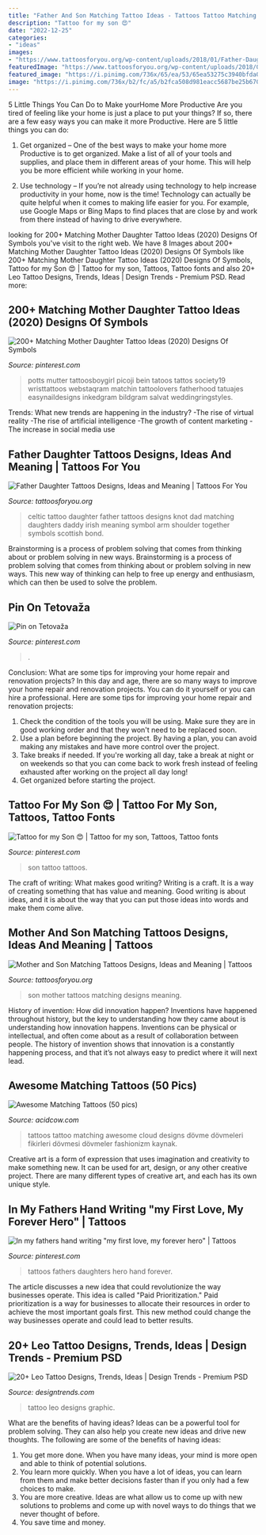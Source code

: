 ```yaml
---
title: "Father And Son Matching Tattoo Ideas - Tattoos Tattoo Matching Awesome Cloud Designs Dövme Dövmeleri Fikirleri Dövmesi Dövmeler Fashionizm Kaynak"
description: "Tattoo for my son 😍"
date: "2022-12-25"
categories:
- "ideas"
images:
- "https://www.tattoosforyou.org/wp-content/uploads/2018/01/Father-Daughter-Celtic-Knot-Tattoo.jpg"
featuredImage: "https://www.tattoosforyou.org/wp-content/uploads/2018/01/Father-Daughter-Celtic-Knot-Tattoo.jpg"
featured_image: "https://i.pinimg.com/736x/65/ea/53/65ea53275c3940bfda0d68f07c74f41e.jpg"
image: "https://i.pinimg.com/736x/b2/fc/a5/b2fca508d981eacc5687be25b670a431--baby-boy-womens-fashion.jpg"
---
```



5 Little Things You Can Do to Make yourHome More Productive
Are you tired of feeling like your home is just a place to put your things? If so, there are a few easy ways you can make it more Productive. Here are 5 little things you can do:
1. Get organized – One of the best ways to make your home more Productive is to get organized. Make a list of all of your tools and supplies, and place them in different areas of your home. This will help you be more efficient while working in your home.

2. Use technology – If you’re not already using technology to help increase productivity in your home, now is the time! Technology can actually be quite helpful when it comes to making life easier for you. For example, use Google Maps or Bing Maps to find places that are close by and work from there instead of having to drive everywhere.


	

		
looking for 200+ Matching Mother Daughter Tattoo Ideas (2020) Designs Of Symbols you've visit to the right web. We have 8 Images about 200+ Matching Mother Daughter Tattoo Ideas (2020) Designs Of Symbols like 200+ Matching Mother Daughter Tattoo Ideas (2020) Designs Of Symbols, Tattoo for my Son 😍 | Tattoo for my son, Tattoos, Tattoo fonts and also 20+ Leo Tattoo Designs, Trends, Ideas | Design Trends - Premium PSD. Read more:
		
    
## 200+ Matching Mother Daughter Tattoo Ideas (2020) Designs Of Symbols

<img loading=lazy src="https://i.pinimg.com/736x/65/ea/53/65ea53275c3940bfda0d68f07c74f41e.jpg" onerror="this.onerror=null;this.src='https://tse2.mm.bing.net/th?id=OIP.uvmg0E-5lTDEyMd-gthGiAHaNL&amp;pid=15.1';" alt="200+ Matching Mother Daughter Tattoo Ideas (2020) Designs Of Symbols">

_Source: pinterest.com_

>potts mutter tattoosboygirl picoji bein tatoos tattos society19 wristtattoos webstaqram matchin tattoolovers fatherhood tatuajes easynaildesigns inkedgram bildgram salvat weddingringstyles. 

	

Trends: What new trends are happening in the industry?
-The rise of virtual reality
-The rise of artificial intelligence
-The growth of content marketing
-The increase in social media use

    
## Father Daughter Tattoos Designs, Ideas And Meaning | Tattoos For You

<img loading=lazy src="https://www.tattoosforyou.org/wp-content/uploads/2018/01/Father-Daughter-Celtic-Knot-Tattoo.jpg" onerror="this.onerror=null;this.src='https://tse4.mm.bing.net/th?id=OIP.9NBAqrbnLjmQ5fLk3hO-UgHaJ3&amp;pid=15.1';" alt="Father Daughter Tattoos Designs, Ideas and Meaning | Tattoos For You">

_Source: tattoosforyou.org_

>celtic tattoo daughter father tattoos designs knot dad matching daughters daddy irish meaning symbol arm shoulder together symbols scottish bond. 

	

Brainstorming is a process of problem solving that comes from thinking about or problem solving in new ways.
Brainstorming is a process of problem solving that comes from thinking about or problem solving in new ways. This new way of thinking can help to free up energy and enthusiasm, which can then be used to solve the problem.

    
## Pin On Tetovaža

<img loading=lazy src="https://i.pinimg.com/736x/02/5d/50/025d5039641b1a67f897c6e003ff8fca.jpg" onerror="this.onerror=null;this.src='https://tse4.mm.bing.net/th?id=OIP.OB80kyRp11WaHShRBNsPiwHaKO&amp;pid=15.1';" alt="Pin on Tetovaža">

_Source: pinterest.com_

>. 

	

Conclusion: What are some tips for improving your home repair and renovation projects?
In this day and age, there are so many ways to improve your home repair and renovation projects. You can do it yourself or you can hire a professional. Here are some tips for improving your home repair and renovation projects: 
1. Check the condition of the tools you will be using. Make sure they are in good working order and that they won't need to be replaced soon. 
2. Use a plan before beginning the project. By having a plan, you can avoid making any mistakes and have more control over the project. 
3. Take breaks if needed. If you're working all day, take a break at night or on weekends so that you can come back to work fresh instead of feeling exhausted after working on the project all day long! 
4. Get organized before starting the project.

    
## Tattoo For My Son 😍 | Tattoo For My Son, Tattoos, Tattoo Fonts

<img loading=lazy src="https://i.pinimg.com/736x/b2/fc/a5/b2fca508d981eacc5687be25b670a431--baby-boy-womens-fashion.jpg" onerror="this.onerror=null;this.src='https://tse3.mm.bing.net/th?id=OIP.NZ01mGlVrR9c8lYs2FnjNwHaHa&amp;pid=15.1';" alt="Tattoo for my Son 😍 | Tattoo for my son, Tattoos, Tattoo fonts">

_Source: pinterest.com_

>son tattoo tattoos. 

	

The craft of writing: What makes good writing?
Writing is a craft. It is a way of creating something that has value and meaning. Good writing is about ideas, and it is about the way that you can put those ideas into words and make them come alive.

    
## Mother And Son Matching Tattoos Designs, Ideas And Meaning | Tattoos

<img loading=lazy src="https://www.tattoosforyou.org/wp-content/uploads/2017/06/Mother-and-Son-Matching-Tattoos.jpg" onerror="this.onerror=null;this.src='https://tse3.mm.bing.net/th?id=OIP.XHUfQsuNBwXFmElRZneSZAHaHa&amp;pid=15.1';" alt="Mother and Son Matching Tattoos Designs, Ideas and Meaning | Tattoos">

_Source: tattoosforyou.org_

>son mother tattoos matching designs meaning. 

	

History of invention: How did innovation happen?
Inventions have happened throughout history, but the key to understanding how they came about is understanding how innovation happens. Inventions can be physical or intellectual, and often come about as a result of collaboration between people. The history of invention shows that innovation is a constantly happening process, and that it’s not always easy to predict where it will next lead.

    
## Awesome Matching Tattoos (50 Pics)

<img loading=lazy src="https://cdn.acidcow.com/pics/20190528/1559058962_8wdk7i4gth.jpg" onerror="this.onerror=null;this.src='https://tse4.mm.bing.net/th?id=OIP.68P_sOf6tIiBif9ohVYedQHaIB&amp;pid=15.1';" alt="Awesome Matching Tattoos (50 pics)">

_Source: acidcow.com_

>tattoos tattoo matching awesome cloud designs dövme dövmeleri fikirleri dövmesi dövmeler fashionizm kaynak. 

	

Creative art is a form of expression that uses imagination and creativity to make something new. It can be used for art, design, or any other creative project. There are many different types of creative art, and each has its own unique style.

    
## In My Fathers Hand Writing &quot;my First Love, My Forever Hero&quot; | Tattoos

<img loading=lazy src="https://i.pinimg.com/736x/6c/93/59/6c935967819cb64e70b8f6502f2f4e4c.jpg" onerror="this.onerror=null;this.src='https://tse1.mm.bing.net/th?id=OIP.2B1LtBEt_9OrM8CvLz6QLAHaNL&amp;pid=15.1';" alt="In my fathers hand writing &quot;my first love, my forever hero&quot; | Tattoos">

_Source: pinterest.com_

>tattoos fathers daughters hero hand forever. 

	

The article discusses a new idea that could revolutionize the way businesses operate. This idea is called "Paid Prioritization." Paid prioritization is a way for businesses to allocate their resources in order to achieve the most important goals first. This new method could change the way businesses operate and could lead to better results.

    
## 20+ Leo Tattoo Designs, Trends, Ideas | Design Trends - Premium PSD

<img loading=lazy src="https://images.designtrends.com/wp-content/uploads/2016/02/10063904/Graphic-Tattoo-Design.jpg" onerror="this.onerror=null;this.src='https://tse1.mm.bing.net/th?id=OIP.SW07aei_KlFGuQSHRdaF8gHaHa&amp;pid=15.1';" alt="20+ Leo Tattoo Designs, Trends, Ideas | Design Trends - Premium PSD">

_Source: designtrends.com_

>tattoo leo designs graphic. 

	

What are the benefits of having ideas?
Ideas can be a powerful tool for problem solving. They can also help you create new ideas and drive new thoughts. The following are some of the benefits of having ideas: 
1. You get more done. When you have many ideas, your mind is more open and able to think of potential solutions. 
2. You learn more quickly. When you have a lot of ideas, you can learn from them and make better decisions faster than if you only had a few choices to make. 
3. You are more creative. Ideas are what allow us to come up with new solutions to problems and come up with novel ways to do things that we never thought of before. 
4. You save time and money.

